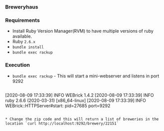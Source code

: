 ### Breweryhaus


### Requirements

* Install Ruby Version Manager(RVM) to have multiple versions of ruby available.
* Ruby `2.6.x`
* `bundle install`
* `bundle exec rackup`

### Execution

* `bundle exec rackup` - This will start a mini-webserver and listens in port 9292

  ```shell
[2020-08-09 17:33:39] INFO  WEBrick 1.4.2
[2020-08-09 17:33:39] INFO  ruby 2.6.6 (2020-03-31) [x86_64-linux]
[2020-08-09 17:33:39] INFO  WEBrick::HTTPServer#start: pid=27685 port=9292
```

* Change the zip code and this will return a list of breweries in the location `curl http://localhost:9292/brewery/22151`



